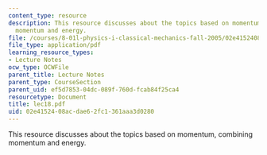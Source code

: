 ```yaml
---
content_type: resource
description: This resource discusses about the topics based on momentum, combining
  momentum and energy.
file: /courses/8-01l-physics-i-classical-mechanics-fall-2005/02e4152408acdae62fc1361aaa3d0280_lec18.pdf
file_type: application/pdf
learning_resource_types:
- Lecture Notes
ocw_type: OCWFile
parent_title: Lecture Notes
parent_type: CourseSection
parent_uid: ef5d7853-04dc-089f-760d-fcab84f25ca4
resourcetype: Document
title: lec18.pdf
uid: 02e41524-08ac-dae6-2fc1-361aaa3d0280
---
```

This resource discusses about the topics based on momentum, combining momentum and energy.

